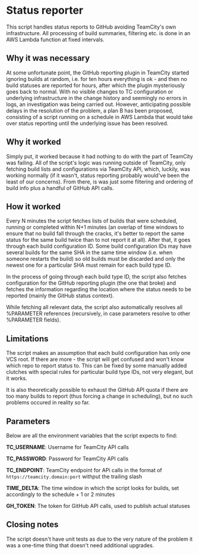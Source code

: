 # Status reporter

This script handles status reports to GitHub avoiding TeamCity's own infrastructure. All processing of build summaries, filtering etc. is done in an AWS Lambda function at fixed intervals.

## Why it was necessary

At some unfortunate point, the GitHub reporting plugin in TeamCity started ignoring builds at random, i.e. for ten hours everything is ok - and then no build statuses are reported for hours, after which the plugin mysteriously goes back to normal. With no visible changes to TC configuration or underlying infrastructure in the change history and seemingly no errors in logs, an investigation was being carried out. However, anticipating possible delays in the resolution of the problem, a plan B has been proposed, consisting of a script running on a schedule in AWS Lambda that would take over status reporting until the underlying issue has been resolved.

## Why it worked

Simply put, it worked because it had nothing to do with the part of TeamCity was failing. All of the script's logic was running outside of TeamCity, only fetching build lists and configurations via TeamCity API, which, luckily, was working normally (if it wasn't, status reporting probably would've been the least of our concerns). From there, is was just some filtering and ordering of build info plus a handful of GitHub API calls.

## How it worked

Every N minutes the script fetches lists of builds that were scheduled, running or completed within N+1 minutes (an overlap of time windows to ensure that no build fall through the cracks, it's better to report the same status for the same build twice than to not report it at all). After that, it goes through each build configuration ID. Some build configuration IDs may have several builds for the same SHA in the same time window (i.e. when someone restarts the build) so old builds must be discarded and only the newest one for a particular SHA must remain for each build type ID. 

In the process of going through each build type ID, the script also fetches configuration for the GitHub reporting plugin (the one that broke) and fetches the information regarding the location where the status needs to be reported (mainly the GitHub status context).

While fetching all relevant data, the script also automatically resolves all %PARAMETER references (recursively, in case parameters resolve to other %PARAMETER fields).

## Limitations

The script makes an assumption that each build configuration has only one VCS root. If there are more - the script will get confused and won't know which repo to report status to. This can be fixed by some manually added clutches with special rules for particular build type IDs, not very elegant, but it works.

It is also theoretically possible to exhaust the GitHub API quota if there are too many builds to report (thus forcing a change in scheduling), but no such problems occured in reality so far.

## Parameters

Below are all the environment variables that the script expects to find:

**TC_USERNAME**: Username for TeamCity API calls

**TC_PASSWORD**: Password for TeamCity API calls

**TC_ENDPOINT**: TeamCity endpoint for APi calls in the format of `https://teamcity.domain:port` withput the trailing slash

**TIME_DELTA**: The time window in which the script looks for builds, set accordingly to the schedule + 1 or 2 minutes

**GH_TOKEN**: The token for GitHub API calls, used to publish actual statuses

## Closing notes

The script doesn't have unit tests as due to the very nature of the problem it was a one-time thing that doesn't need additional upgrades.
